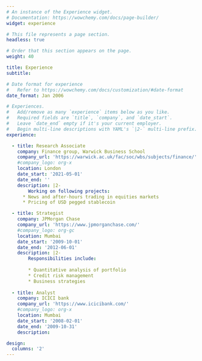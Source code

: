 ```yaml
---
# An instance of the Experience widget.
# Documentation: https://wowchemy.com/docs/page-builder/
widget: experience

# This file represents a page section.
headless: true

# Order that this section appears on the page.
weight: 40

title: Experience
subtitle:

# Date format for experience
#   Refer to https://wowchemy.com/docs/customization/#date-format
date_format: Jan 2006

# Experiences.
#   Add/remove as many `experience` items below as you like.
#   Required fields are `title`, `company`, and `date_start`.
#   Leave `date_end` empty if it's your current employer.
#   Begin multi-line descriptions with YAML's `|2-` multi-line prefix.
experience:

  - title: Research Associate
    company: Finance group, Warwick Business School 
    company_url: 'https://warwick.ac.uk/fac/soc/wbs/subjects/finance/'
    #company_logo: org-x
    location: London
    date_start: '2021-05-01'
    date_end: ''
    description: |2- 
        Working on following projects:
      * News and after-hours trading in equities markets
      * Pricing of USD pegged stablecoin  

  - title: Strategist
    company: JPMorgan Chase 
    company_url: 'https://www.jpmorganchase.com/'
    #company_logo: org-gc
    location: Mumbai
    date_start: '2009-10-01'
    date_end: '2012-06-01'
    description: |2-
        Responsibilities include:
        
        * Quantitative analysis of portfolio 
        * Credit risk management
        * Business strategies
        
  - title: Analyst
    company: ICICI bank 
    company_url: 'https://www.icicibank.com/'
    #company_logo: org-x
    location: Mumbai
    date_start: '2008-02-01'
    date_end: '2009-10-31'
    description: 

design:
  columns: '2'
---
```

